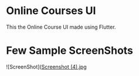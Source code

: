 # Online Courses UI

This the Online Course UI made using Flutter.
# Few Sample ScreenShots

![ScreenShot]([Screenshot (4).jpg](https://raw.githubusercontent.com/i-saumitra/Voice-controlled-MP3-Player/master/screenshot.jpg)

